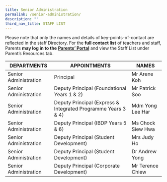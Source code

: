 ```yaml
---
title: Senior Administration
permalink: /senior-administration/
description: ""
third_nav_title: STAFF LIST
---
```

Please note that only the names and details of key-points-of-contact are reflected in the staff Directory. For the **full contact list** of teachers and staff, Parents **may log in to the** <a href="http://lms.acsindep.edu.sg/ACSIndep/logon_new.aspx?type=parents" target="_blank"><b>Parents’ Portal</b></a> and view the Staff List under Parent’s Resources tab.

|     DEPARTMENTS  |     APPOINTMENTS    |   NAMES    |
|-----------------------|---------------------------------------------------------------|-------------------|
| Senior Administration | Principal                                                     | Mr Arene Koh      |
| Senior Administration | Deputy Principal (Foundational Years 1 & 2)                   | Mr Patrick Soo    |
| Senior Administration | Deputy Principal (Express & Integrated Programme Years 3 & 4) | Mdm Yong Lee Har  |
| Senior Administration | Deputy Principal (IBDP Years 5 & 6)                           | Ms Chock Siew Hwa |
| Senior Administration | Deputy Principal (Student Development)                        | Mrs Judy Ho       |
| Senior Administration | Deputy Principal (Student Development)                        | Dr Andrew Yong    |
| Senior Administration | Deputy Principal (Corporate Development)                      | Mr Terence Chiew  |